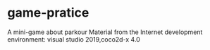 # game-pratice
A mini-game about parkour
Material from the Internet
development environment: visual studio 2019,coco2d-x 4.0
